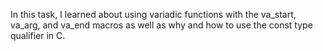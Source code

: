 In this task,
I learned about using variadic functions with the va_start, va_arg, and va_end macros as well as why and how to use the const type qualifier in C.
